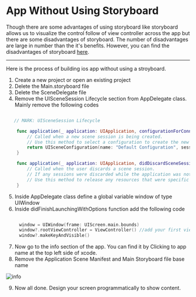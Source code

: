 # App Without Using Storyboard

Though there are some advantages of using storyboard like storyboard allows us to visualize the control follow of view controller across the app but there are some disadvantages of storyboard. The number of disadvantages are large in number than the it's benefits. However, you can find the disadvantages of storyboard [here](https://www.quora.com/Why-do-some-iOS-developers-not-use-storyboards).

---

Here is the process of building ios app without using a stroyboard.

1. Create a new project or open an existing project
2. Delete the Main.storyboard file
3. Delete the SceneDelegate file
4. Remove the UISceneSession Lifecycle section from AppDelegate class. Mainly remove the following codes

```swift 

   // MARK: UISceneSession Lifecycle

    func application(_ application: UIApplication, configurationForConnecting connectingSceneSession: UISceneSession, options: UIScene.ConnectionOptions) -> UISceneConfiguration {
        // Called when a new scene session is being created.
        // Use this method to select a configuration to create the new scene with.
        return UISceneConfiguration(name: "Default Configuration", sessionRole: connectingSceneSession.role)
    }

    func application(_ application: UIApplication, didDiscardSceneSessions sceneSessions: Set<UISceneSession>) {
        // Called when the user discards a scene session.
        // If any sessions were discarded while the application was not running, this will be called shortly after application:didFinishLaunchingWithOptions.
        // Use this method to release any resources that were specific to the discarded scenes, as they will not return.
    }


```

5. Inside AppDelegate class define a global variable window of type UIWindow
6. Inside didFinishLaunchingWithOptions function add the following code

```swift

     window = UIWindow(frame: UIScreen.main.bounds)
     window?.rootViewController = ViewController() //add your first viewcontroller here instade of ViewController()
     window?.makeKeyAndVisible()


```

7. Now go to the info section of the app. You can find it by Clicking to app name at the top left side of xcode.
8. Remove the Application Scene Manifest and Main Storyboard file base name

![info](https://github.com/shameem17/iOS-Tutorial/assets/53037559/c08ca8ab-30e8-4374-97db-c9196859879d)

9. Now all done. Design your screen programmatically to show content.


